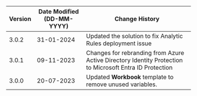 | **Version** | **Date Modified (DD-MM-YYYY)** | **Change History**    |
|-------------|--------------------------------|-----------------------|
| 3.0.2       | 31-01-2024                     | Updated the solution to fix Analytic Rules deployment issue     |
| 3.0.1       | 09-11-2023                     | Changes for rebranding from Azure Active Directory Identity Protection to Microsoft Entra ID Protection    |
| 3.0.0       | 20-07-2023                     | Updated **Workbook** template to remove unused variables.      | 

